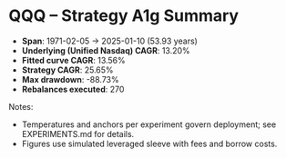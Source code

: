 # QQQ – Strategy A1g Summary

- **Span**: 1971-02-05 → 2025-01-10 (53.93 years)
- **Underlying (Unified Nasdaq) CAGR**: 13.20%
- **Fitted curve CAGR**: 13.56%
- **Strategy CAGR**: 25.65%
- **Max drawdown**: -88.73%
- **Rebalances executed**: 270

Notes:

- Temperatures and anchors per experiment govern deployment; see EXPERIMENTS.md for details.
- Figures use simulated leveraged sleeve with fees and borrow costs.
